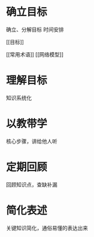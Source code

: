# 确立目标
确立、分解目标
时间安排

[[目标]]

[[常用术语]]
[[网络模型]]



# 理解目标
知识系统化

# 以教带学
核心步骤，讲给他人听

# 定期回顾
回顾知识点，查缺补漏

# 简化表述
关键知识简化，通俗易懂的表达出来

